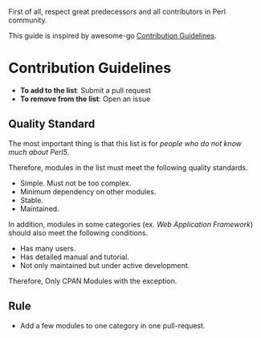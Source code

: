 First of all, respect great predecessors and all contributors in Perl community.

This guide is inspired by awesome-go [Contribution Guidelines](https://github.com/avelino/awesome-go/blob/master/CONTRIBUTING.md).

# Contribution Guidelines

* **To add to the list**: Submit a pull request
* **To remove from the list**: Open an issue

## Quality Standard

The most important thing is that this list is for *people who do not know much about Perl5*.

Therefore, modules in the list must meet the following quality standards.

* Simple. Must not be too complex.
* Minimum dependency on other modules.
* Stable.
* Maintained.

In addition, modules in some categories (ex. *Web Application Framework*) should also meet the following conditions.

* Has many users.
* Has detailed manual and tutorial.
* Not only maintained but under active development.

Therefore, Only CPAN Modules with the exception.

## Rule

* Add a few modules to one category in one pull-request.


